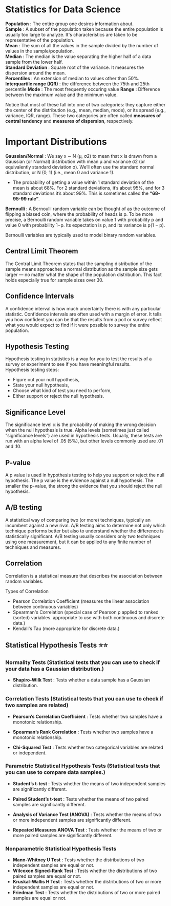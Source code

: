# Statistics for Data Science

**Population** : The entire group one desires information about.<br>
**Sample** : A subset of the population taken because the entire population is usually too large to analyze. It's 
characteristics are taken to be representative of the population.</br>
**Mean** : The sum of all the values in the sample divided by the number of values in the sample/population.</br>
**Median** : The median is the value separating the higher half of a data sample from the lower half.</br>
**Standard Deviation** : Square root of the variance. It measures the dispersion around the mean.</br>
**Percentiles** :  An extension of median to values other than 50%. </br> 
**Interquartile range (IQR)** : the difference between the 75th and 25th percentile
**Mode** : The most frequently occuring value
**Range** : Difference between the maximum value and the minimum value.

Notice that most of these fall into one of two categories: they capture either the center of the distribution (e.g., mean, median, mode), or its spread (e.g., variance, IQR, range). These two categories are often called **measures of central tendency** and **measures of dispersion**, respectively.

# Important Distributions
 
**Gaussian/Normal** : We say x ∼ N (µ, σ2) to mean that x is drawn from a Gaussian (or Normal) distribution with mean µ and
variance σ2 (or equivalently standard deviation σ). We’ll often use the standard normal distribution, or N (0, 1) (i.e., mean 0 and variance 1).

  * The probability of getting a value within 1 standard deviation of the mean is about 68%. For 2 standard deviations, it’s about 95%, and for 3 standard deviations it’s about 99%. This is sometimes called the **“68-95-99 rule”**.
  
**Bernoulli** : A Bernoulli random variable can be thought of as the outcome of flipping a biased coin, where the probability of heads is p. To be more precise, a Bernoulli random variable takes on value 1 with probability p and value 0 with probability 1−p. Its expectation is p, and its variance is p(1 − p).

Bernoulli variables are typically used to model binary random variables.
## Central Limit Theorem

The Central Limit Theorem states that the sampling distribution of the sample means approaches a normal distribution as the sample size gets larger — no matter what the shape of the population distribution. This fact holds especially true for sample sizes over 30.

## Confidence Intervals

A confidence interval is how much uncertainty there is with any particular statistic. Confidence intervals are often used with a margin of error. It tells you how confident you can be that the results from a poll or survey reflect what you would expect to find if it were possible to survey the entire population. 

## Hypothesis Testing

Hypothesis testing in statistics is a way for you to test the results of a survey or experiment to see if you have meaningful results. <br>
Hypothesis testing steps:

* Figure out your null hypothesis,
* State your null hypothesis,
* Choose what kind of test you need to perform,
* Either support or reject the null hypothesis.

## Significance Level

The significance level α is the probability of making the wrong decision when the null hypothesis is true. Alpha levels (sometimes just called “significance levels”) are used in hypothesis tests. Usually, these tests are run with an alpha level of .05 (5%), but other levels commonly used are .01 and .10.

## P-value

A p value is used in hypothesis testing to help you support or reject the null hypothesis. The p value is the evidence against a null hypothesis. The smaller the p-value, the strong the evidence that you should reject the null hypothesis.

## A/B testing

A statistical way of comparing two (or more) techniques, typically an incumbent against a new rival. A/B testing aims to determine not only which technique performs better but also to understand whether the difference is statistically significant. A/B testing usually considers only two techniques using one measurement, but it can be applied to any finite number of techniques and measures.

## Correlation

Correlation is a statistical measure that describes the association between random variables.

Types of Correlation

* Pearson Correlation Coefficient (measures the linear association between continuous variables)
* Spearman's Correlation (special case of Pearson ρ applied to ranked (sorted) variables. appropriate to use with both continuous and discrete data.) 
* Kendall's Tau (more appropriate for discrete data.)

## Statistical Hypothesis Tests :star::star:

 ### Normality Tests (Statistical tests that you can use to check if your data has a Gaussian distribution.)
  * **Shapiro-Wilk Test** : Tests whether a data sample has a Gaussian distribution.</br>
  
 ### Correlation Tests (Statistical tests that you can use to check if two samples are related)
 
  * **Pearson’s Correlation Coefficient** : Tests whether two samples have a monotonic relationship. </br>
   
  * **Spearman’s Rank Correlation** : Tests whether two samples have a monotonic relationship.</br>
   
  * **Chi-Squared Test** : Tests whether two categorical variables are related or independent.</br>
   
 ### Parametric Statistical Hypothesis Tests (Statistical tests that you can use to compare data samples.)
 
  * **Student’s t-test** : Tests whether the means of two independent samples are significantly different.</br>
  
  * **Paired Student’s t-test** : Tests whether the means of two paired samples are significantly different.</br>
   
  * **Analysis of Variance Test (ANOVA)** : Tests whether the means of two or more independent samples are significantly different.
   
  * **Repeated Measures ANOVA Test** : Tests whether the means of two or more paired samples are significantly different.
  
  ### Nonparametric Statistical Hypothesis Tests
  
   * **Mann-Whitney U Test** : Tests whether the distributions of two independent samples are equal or not.
   * **Wilcoxon Signed-Rank Test** : Tests whether the distributions of two paired samples are equal or not.
   * **Kruskal-Wallis H Test** : Tests whether the distributions of two or more independent samples are equal or not.
   * **Friedman Test** : Tests whether the distributions of two or more paired samples are equal or not.



